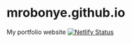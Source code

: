 # mrobonye.github.io
My portfolio website
[![Netlify Status](https://api.netlify.com/api/v1/badges/dc114733-7acb-49f8-a100-f9601d4b7bc2/deploy-status)](https://app.netlify.com/sites/epic-roentgen-783a34/deploys)
